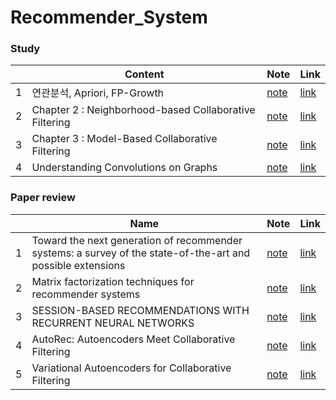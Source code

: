 # Recommender_System

### Study

|   | Content | Note |                    Link                    |
|---|------|---------------| ----------------------------|
| 1 | 연관분석, Apriori, FP-Growth | [note](/study/Apriori.ipynb) | [link](https://www.youtube.com/watch?v=43gb7WK56Sk) |
| 2 | Chapter 2 : Neighborhood-based Collaborative Filtering | [note](study/Recommender%20Systems%20:%20the%20textbook/Chapter2.md) |[link](http://pzs.dstu.dp.ua/DataMining/recom/bibl/1aggarwal_c_c_recommender_systems_the_textbook.pdf)
| 3 | Chapter 3 : Model-Based Collaborative Filtering | [note](study/Recommender%20Systems%20:%20the%20textbook/Chapter3.md)  |[link](http://pzs.dstu.dp.ua/DataMining/recom/bibl/1aggarwal_c_c_recommender_systems_the_textbook.pdf)
| 4 | Understanding Convolutions on Graphs | [note](study/Understanding%20Convolutions%20on%20Graphs.md) |[link](https://distill.pub/2021/understanding-gnns/)

### Paper review
|   | Name | Note |                    Link                    |
|---|------|---------------| ----------------------------|
| 1 |  Toward the next generation of recommender systems: a survey of the state-of-the-art and possible extensions |[note](papers/Toward%20the%20next%20generation%20of%20recommender%20systems:%20a%20survey%20of%20the%20state-of-the-art%20and%20possible%20extensions.md)  | [link](http://pages.stern.nyu.edu/~atuzhili/pdf/TKDE-Paper-as-Printed.pdf) |
| 2 | Matrix factorization techniques for recommender systems |[note](papers/Matrix%20factorization%20techniques%20for%20recommender%20systems.md)  | [link](https://datajobs.com/data-science-repo/Recommender-Systems-%5BNetflix%5D.pdf) |
| 3 | SESSION-BASED RECOMMENDATIONS WITH RECURRENT NEURAL NETWORKS |[note](papers/SESSION-BASED%20RECOMMENDATIONS%20WITH%20RECURRENT%20NEURAL%20NETWORKS.md)  | [link](https://arxiv.org/pdf/1511.06939v4.pdf) |
| 4 | AutoRec: Autoencoders Meet Collaborative Filtering |[note](papers/AutoRec:%20Autoencoders%20Meet%20Collaborative%20Filtering.md)  | [link](https://users.cecs.anu.edu.au/~akmenon/papers/autorec/autorec-paper.pdf) |
| 5 | Variational Autoencoders for Collaborative Filtering |[note](papers/Variational%20Autoencoders%20for%20Collaborative%20Filtering.md)  | [link](https://arxiv.org/pdf/1802.05814.pdf) |



<!--stackedit_data:
eyJoaXN0b3J5IjpbLTExMjYxNjM2MTEsLTIwNzA1NDQ4NDUsMT
c1NTc4NDgwNCwtMTczNzQwOTQ1MSw5NDI4Njk1NiwxNzU5Njc4
Mzk0LDE1NjI0MzE5NzQsNTI4NjQ1NjU2LDE1Nzk5ODI4MiwxNj
gwNTAzMTE1LDY0OTU2OTQ4NiwtMTI1OTUzMDgwMCwxNjEwMjMx
MzA2LDE5ODY5NDg0NDcsLTE5ODY2MTMwNDcsOTI1NTIxMTg5LD
E4MzA3NTU1NjFdfQ==
-->